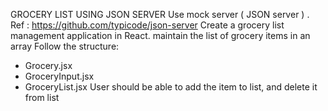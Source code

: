 GROCERY LIST USING JSON SERVER
Use mock server ( JSON server ) . Ref : https://github.com/typicode/json-server
Create a grocery list management application in React.
maintain the list of grocery items in an array Follow the structure:
- Grocery.jsx
- GroceryInput.jsx
- GroceryList.jsx
User should be able to add the item to list, and delete it from list